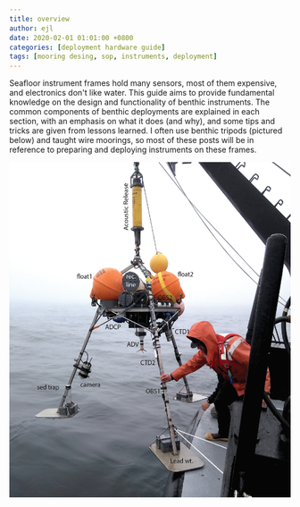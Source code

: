 ```yaml
---
title: overview
author: ejl
date: 2020-02-01 01:01:00 +0800
categories: [deployment hardware guide]
tags: [mooring desing, sop, instruments, deployment]
---
```


Seafloor instrument frames hold many sensors, most of them expensive, and electronics don't like water. This guide aims to provide fundamental knowledge on the design and functionality of benthic instruments. The common components of benthic deployments are explained in each section, with an emphasis on what it does (and why), and some tips and tricks are given from lessons learned. I often use benthic tripods (pictured below) and taught wire moorings, so most of these posts will be in reference to preparing and deploying instruments on these frames.

<img src="https://raw.githubusercontent.com/evan-lahr/photos/main/tripod_labels.png" style="height: 600px; width:525px;"/>
